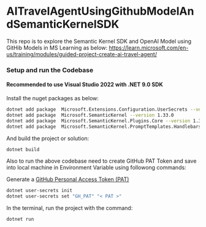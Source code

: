 # AITravelAgentUsingGithubModelAndSemanticKernelSDK
This repo is to explore the Semantic Kernel SDK and OpenAI Model using GitHib Models in 
MS Learning as below:
https://learn.microsoft.com/en-us/training/modules/guided-project-create-ai-travel-agent/

### Setup and run the Codebase
#### Recommended to use Visual Studio 2022 with .NET 9.0 SDK
Install the nuget packages as below:
```bash
dotnet add package  Microsoft.Extensions.Configuration.UserSecrets --version 9.0.1
dotnet add package  Microsoft.SemanticKernel --version 1.33.0
dotnet add package  Microsoft.SemanticKernel.Plugins.Core --version 1.33.0-alpha
dotnet add package  Microsoft.SemanticKernel.PromptTemplates.Handlebars --version 1.33.0
```

And build the project or solution:
```bash
dotnet build
```

Also to run the above codebase need to create GitHub PAT Token and 
save into local machine in Environment Variable using followong commands:

Generate a [GitHub Personal Access Token (PAT)](https://github.com/settings/tokens)
```bash
dotnet user-secrets init
dotnet user-secrets set "GH_PAT" "< PAT >"
```

In the terminal, run the project with the command:
```bash
dotnet run
```
